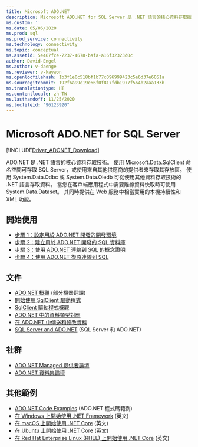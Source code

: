 ```yaml
---
title: Microsoft ADO.NET
description: Microsoft ADO.NET for SQL Server 是 .NET 語言的核心資料存取技術。 使用 Microsoft.Data.SqlClient 命名空間來存取 SQL Server。
ms.custom: ''
ms.date: 05/06/2020
ms.prod: sql
ms.prod_service: connectivity
ms.technology: connectivity
ms.topic: conceptual
ms.assetid: 5e467fce-7237-4678-bafa-a16f32323d0c
author: David-Engel
ms.author: v-daenge
ms.reviewer: v-kaywon
ms.openlocfilehash: 1b3f1e0c518bf1b77c096999423c5e6d37e6051a
ms.sourcegitcommit: 192f6a99e19e66f0f817fdb1977f564b2aaa133b
ms.translationtype: HT
ms.contentlocale: zh-TW
ms.lasthandoff: 11/25/2020
ms.locfileid: "96123920"
---
```

# <a name="microsoft-adonet-for-sql-server"></a>Microsoft ADO.NET for SQL Server

[!INCLUDE[Driver_ADONET_Download](../../includes/driver_adonet_download.md)]

ADO.NET 是 .NET 語言的核心資料存取技術。 使用 Microsoft.Data.SqlClient 命名空間可存取 SQL Server，或使用來自其他供應商的提供者來存取其存放區。 使用 System.Data.Odbc 或 System.Data.Oledb 可從使用其他資料存取技術的 .NET 語言存取資料。 當您在客戶端應用程式中需要離線資料快取時可使用 System.Data.Dataset。 其同時提供在 Web 服務中相當實用的本機持續性和 XML 功能。

## <a name="getting-started"></a>開始使用
* [步驟 1：設定用於 ADO.NET 開發的開發環境](step-1-configure-development-environment-ado-net-development.md)
* [步驟 2：建立用於 ADO.NET 開發的 SQL 資料庫](step-2-create-sql-database-ado-net-development.md)
* [步驟 3：使用 ADO.NET 連線到 SQL 的概念證明](step-3-connect-sql-ado-net.md)
* [步驟 4：使用 ADO.NET 復原連線到 SQL](step-4-connect-resiliently-sql-ado-net.md)

## <a name="documentation"></a>文件
* [ADO.NET 概觀](/dotnet/framework/data/adonet/) \(部分機器翻譯\)
* [開始使用 SqlClient 驅動程式](get-started-sqlclient-driver.md)  
* [SqlClient 驅動程式概觀](overview-sqlclient-driver.md)  
* [ADO.NET 中的資料類型對應](data-type-mappings-ado-net.md)
* [在 ADO.NET 中傳送和修改資料](retrieving-modifying-data.md)
* [SQL Server and ADO.NET](./sql/index.md) (SQL Server 和 ADO.NET)

## <a name="community"></a>社群
* [ADO.NET Managed 提供者論壇](https://social.msdn.microsoft.com/Forums/home?forum=adodotnetdataproviders)
* [ADO.NET 資料集論壇](https://social.msdn.microsoft.com/Forums/home?forum=adodotnetdataset)

## <a name="more-samples"></a>其他範例
* [ADO.NET Code Examples](/dotnet/framework/data/adonet/ado-net-code-examples) (ADO.NET 程式碼範例)
* [在 Windows 上開始使用 .NET Framework](https://www.microsoft.com/sql-server/developer-get-started/csharp/win/) \(英文\)
* [在 macOS 上開始使用 .NET Core](https://www.microsoft.com/sql-server/developer-get-started/csharp/macos/) \(英文\)
* [在 Ubuntu 上開始使用 .NET Core](https://www.microsoft.com/sql-server/developer-get-started/csharp/ubuntu/) \(英文\)
* [在 Red Hat Enterprise Linux (RHEL) 上開始使用 .NET Core](https://www.microsoft.com/sql-server/developer-get-started/csharp/rhel/) \(英文\)

